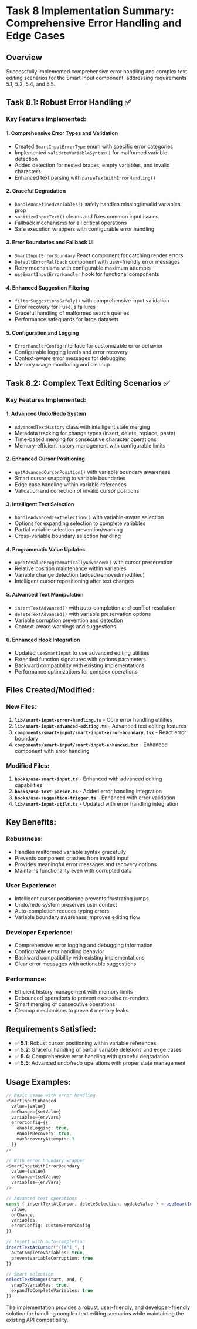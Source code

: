 # Task 8 Implementation Summary: Comprehensive Error Handling and Edge Cases

## Overview

Successfully implemented comprehensive error handling and complex text editing scenarios for the Smart Input component, addressing requirements 5.1, 5.2, 5.4, and 5.5.

## Task 8.1: Robust Error Handling ✅

### Key Features Implemented:

#### 1. **Comprehensive Error Types and Validation**

- Created `SmartInputErrorType` enum with specific error categories
- Implemented `validateVariableSyntax()` for malformed variable detection
- Added detection for nested braces, empty variables, and invalid characters
- Enhanced text parsing with `parseTextWithErrorHandling()`

#### 2. **Graceful Degradation**

- `handleUndefinedVariables()` safely handles missing/invalid variables prop
- `sanitizeInputText()` cleans and fixes common input issues
- Fallback mechanisms for all critical operations
- Safe execution wrappers with configurable error handling

#### 3. **Error Boundaries and Fallback UI**

- `SmartInputErrorBoundary` React component for catching render errors
- `DefaultErrorFallback` component with user-friendly error messages
- Retry mechanisms with configurable maximum attempts
- `useSmartInputErrorHandler` hook for functional components

#### 4. **Enhanced Suggestion Filtering**

- `filterSuggestionsSafely()` with comprehensive input validation
- Error recovery for Fuse.js failures
- Graceful handling of malformed search queries
- Performance safeguards for large datasets

#### 5. **Configuration and Logging**

- `ErrorHandlerConfig` interface for customizable error behavior
- Configurable logging levels and error recovery
- Context-aware error messages for debugging
- Memory usage monitoring and cleanup

## Task 8.2: Complex Text Editing Scenarios ✅

### Key Features Implemented:

#### 1. **Advanced Undo/Redo System**

- `AdvancedTextHistory` class with intelligent state merging
- Metadata tracking for change types (insert, delete, replace, paste)
- Time-based merging for consecutive character operations
- Memory-efficient history management with configurable limits

#### 2. **Enhanced Cursor Positioning**

- `getAdvancedCursorPosition()` with variable boundary awareness
- Smart cursor snapping to variable boundaries
- Edge case handling within variable references
- Validation and correction of invalid cursor positions

#### 3. **Intelligent Text Selection**

- `handleAdvancedTextSelection()` with variable-aware selection
- Options for expanding selection to complete variables
- Partial variable selection prevention/warning
- Cross-variable boundary selection handling

#### 4. **Programmatic Value Updates**

- `updateValueProgrammaticallyAdvanced()` with cursor preservation
- Relative position maintenance within variables
- Variable change detection (added/removed/modified)
- Intelligent cursor repositioning after text changes

#### 5. **Advanced Text Manipulation**

- `insertTextAdvanced()` with auto-completion and conflict resolution
- `deleteTextAdvanced()` with variable preservation options
- Variable corruption prevention and detection
- Context-aware warnings and suggestions

#### 6. **Enhanced Hook Integration**

- Updated `useSmartInput` to use advanced editing utilities
- Extended function signatures with options parameters
- Backward compatibility with existing implementations
- Performance optimizations for complex operations

## Files Created/Modified:

### New Files:

1. **`lib/smart-input-error-handling.ts`** - Core error handling utilities
2. **`lib/smart-input-advanced-editing.ts`** - Advanced text editing features
3. **`components/smart-input/smart-input-error-boundary.tsx`** - React error boundary
4. **`components/smart-input/smart-input-enhanced.tsx`** - Enhanced component with error handling

### Modified Files:

1. **`hooks/use-smart-input.ts`** - Enhanced with advanced editing capabilities
2. **`hooks/use-text-parser.ts`** - Added error handling integration
3. **`hooks/use-suggestion-trigger.ts`** - Enhanced with error validation
4. **`lib/smart-input-utils.ts`** - Updated with error handling integration

## Key Benefits:

### Robustness:

- Handles malformed variable syntax gracefully
- Prevents component crashes from invalid input
- Provides meaningful error messages and recovery options
- Maintains functionality even with corrupted data

### User Experience:

- Intelligent cursor positioning prevents frustrating jumps
- Undo/redo system preserves user context
- Auto-completion reduces typing errors
- Variable boundary awareness improves editing flow

### Developer Experience:

- Comprehensive error logging and debugging information
- Configurable error handling behavior
- Backward compatibility with existing implementations
- Clear error messages with actionable suggestions

### Performance:

- Efficient history management with memory limits
- Debounced operations to prevent excessive re-renders
- Smart merging of consecutive operations
- Cleanup mechanisms to prevent memory leaks

## Requirements Satisfied:

- ✅ **5.1**: Robust cursor positioning within variable references
- ✅ **5.2**: Graceful handling of partial variable deletions and edge cases
- ✅ **5.4**: Comprehensive error handling with graceful degradation
- ✅ **5.5**: Advanced undo/redo operations with proper state management

## Usage Examples:

```typescript
// Basic usage with error handling
<SmartInputEnhanced
  value={value}
  onChange={setValue}
  variables={envVars}
  errorConfig={{
    enableLogging: true,
    enableRecovery: true,
    maxRecoveryAttempts: 3
  }}
/>

// With error boundary wrapper
<SmartInputWithErrorBoundary
  value={value}
  onChange={setValue}
  variables={envVars}
/>

// Advanced text operations
const { insertTextAtCursor, deleteSelection, updateValue } = useSmartInput({
  value,
  onChange,
  variables,
  errorConfig: customErrorConfig
})

// Insert with auto-completion
insertTextAtCursor("{{API_", {
  autoCompleteVariables: true,
  preventVariableCorruption: true
})

// Smart selection
selectTextRange(start, end, {
  snapToVariables: true,
  expandToCompleteVariables: true
})
```

The implementation provides a robust, user-friendly, and developer-friendly solution for handling complex text editing scenarios while maintaining the existing API compatibility.
